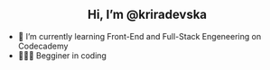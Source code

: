 <h2 align="center">Hi, I’m @kriradevska</h2>

- 🌱 I’m currently learning Front-End and Full-Stack Engeneering on Codecademy
- 👩🏻‍🎓 Begginer in coding

